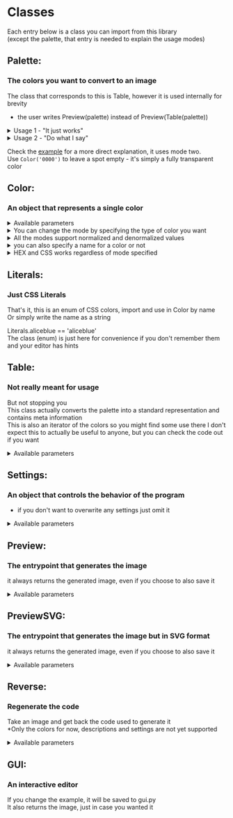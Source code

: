 # Classes
Each entry below is a class you can import from this library  
(except the palette, that entry is needed to explain the usage modes)

## Palette:
### The colors you want to convert to an image

The class that corresponds to this is Table, however it is used internally for brevity
- the user writes Preview(palette) instead of Preview(Table(palette))

<details><summary>Usage 1 - "It just works"</summary>

(1d list) place colors in the order you want them to appear in the generated image  
the program will make a rectangle big enough to fit them all  
</details>
<details><summary>Usage 2 - "Do what I say"</summary>

(2d list) each inner list will be treated as a single row of colors, left-to-right  
use this for full control over the placement of colors in the final image  
- you can leave entire rows transparent if you pass an empty list  
</details>

Check the [example](example.py) for a more direct explanation, it uses mode two.  
Use `Color('0000')` to leave a spot empty - it's simply a fully transparent color

## Color:
### An object that represents a single color  
<details><summary>Available parameters</summary>

```python
color: Literals | str | tuple[float, float, float] | tuple[float, float, float, float] | tuple[int, int, int] | tuple[int, int, int, int]
# The color value to assign, you need to include this value
# Four values if using transparency, three otherwise (modes below)
# Or a hex string
#   '#fb0000fe' - off-red with almost full opacity
#   '#00f8'     - blue with half opacity
#   '#FFF'      - white, letters can be capital too
#   '00fa00'    - off-green with full opacity
#   '0000'      - black with full transparency, equivalent to no color at all
#                 well, any fully transparent color works the same
#                 this is the way to leave a field empty in 3.0
# Or a css literal
# Of which a full list is available in the Literals class
#   'aliceblue' = Literals.aliceblue = '#f0f8ff'
name: str | None = None
# The name to display, hex if empty
desc_left: str | None = None
# Left corner description
desc_right: str | None = None
# Right corner description
mode: Literal['rgb', 'hsv', 'hls', 'yiq', 'lch'] = 'rgb'
# Specifies type of color to convert from
```
</details>
<details><summary>You can change the mode by specifying the type of color you want</summary>

```python
Color((0.4, 0.2, 0.7))             # RGB is the default
Color((0.4, 0.2, 0.7), mode='lch') # OKLCH is the suggested mode due being based on human perception
Color((0.4, 0.2, 0.7), mode='hsv') # other supported modes are HSV, HLS and YIQ
Color((0.4, 0.2, 0.7, 0.5))        # all work with transparency
```
</details>
<details><summary>All the modes support normalized and denormalized values</summary>

but make sure to look at the ranges of values if you want to use denormalized ones  
```python
(R: 0-255,  G: 0-255,  B: 0-255)
(H: 0-179,  S: 0-255,  V: 0-255)
(H: 0-360,  L: 0-100,  S: 0-100)
(Y: 0-255,  I: 0-255,  Q: 0-255)
(L: 0-100,  C: 0-100,  H: 0-360)
* alpha has a range of 0-100
```
</details>
<details><summary>you can also specify a name for a color or not</summary>

```python
Color((200, 100, 235), 'purple')    # denormalized RGB with name
Color((0.2, 0.4, 0.7), mode='hsv')  # normalized HSV without name
```
</details>
<details><summary>HEX and CSS works regardless of mode specified</summary>
    
```python
Color('#52c7a7', 'mint', mode='hls') # HEX with name (mode ignored)
Color('darkred', mode='hls')         # CSS with no name (mode ignored)
# for css, name not added by default to allow for palettes without any names
```
</details>

## Literals:
### Just CSS Literals
That's it, this is an enum of CSS colors, import and use in Color by name  
Or simply write the name as a string

Literals.aliceblue == 'aliceblue'  
The class (enum) is just here for convenience if you don't remember them and your editor has hints

## Table:
### Not really meant for usage
But not stopping you  
This class actually converts the palette into a standard representation and contains meta information  
This is also an iterator of the colors so you might find some use there
I don't expect this to actually be useful to anyone, but you can check the code out if you want

<details><summary>Available parameters</summary>

```python
colors: list[Settings | Color] | list[None | Settings | list[Color]]
# ...The color palette used
# The stupid type hint is because of the two Usage modes
```
</details>

## Settings:
### An object that controls the behavior of the program  
- if you don't want to overwrite any settings just omit it  

<details><summary>Available parameters</summary>

```python
file_name: str = 'result'
# File name to save into (no extension, png)
font_fame: str = 'Nunito'
# for png = local file name (no extension, true type)
# for svg = Google Font name
# the default is packaged with the module, no need to have installed
font_opts: dict | None = None
# Google Fonts API options (for svg)
grid_height: int = 168
# Height of each individual color tile
grid_width: int = 224
# Width of each individual color tile
bar_height: int = 10
# Height of the darkened bar at the bottom of each tile
name_offset: int = -10
# Vertical offset of the color name printed within the tile
hex_offset: int = 35
# Vertical offset of the hex value printed below color name
hex_offset_noname: int = 0
# Vertical offset of the hex value printed if no name given
desc_offset_x: int = 15
# Horizontal offset of the corner descriptions
desc_offset_y: int = 20
# Vertical offset of the corner descriptions
name_size: int = 40
# Text size of the color name
hex_size: int = 26
# Text size of the hex value printed under the color name
hex_size_noname: int = 34
# Text size of the hex value printed if no name given
desc_size: int = 26
# Text size of the corner descriptions
bar_col_fn: Callable[[Color], Color] = (default omitted)
# Function to determine bar color from background color
# You probably shouldn't touch this
text_col_fn: Callable[[Color], Color] = (default omitted)
# Function to determine text color from background color
# You probably shouldn't touch this
```
</details>

## Preview:
### The entrypoint that generates the image
it always returns the generated image, even if you choose to also save it  
  
<details><summary>Available parameters</summary>

```python
palette: list[Settings | Color] | list[None | Settings | list[Color]]
# The palette of colors to generate an image for
# The stupid type hint is because of the two Usage modes
show: bool = True
# Whether to display the generated image to the user
save: bool = False
# Whether to save the image to disk
```
</details>

## PreviewSVG:
### The entrypoint that generates the image but in SVG format
it always returns the generated image, even if you choose to also save it  
  
<details><summary>Available parameters</summary>

```python
palette: list[Settings | Color] | list[None | Settings | list[Color]]
# The palette of colors to generate an image for
# The stupid type hint is because of the two Usage modes
show: bool = True
# Whether to display the generated image to the user
save: bool = False
# Whether to save the image to disk
# Saved temporarily regardless, just deleted if you don't want to keep it
# This is to allow opening with a browser, since everyone has one of those
```
</details>

## Reverse:
### Regenerate the code
Take an image and get back the code used to generate it  
*Only the colors for now, descriptions and settings are not yet supported

<details><summary>Available parameters</summary>

```python
image: Image | str
# The image generated with this tool (or compatible) or a path to it
changes: tuple[int, int] = (0, 1)
# The amount of color changes in the x/y axis to ignore per tile (for the darker bar)
# This is always the default in my program, but can be adjusted for other generators
# Most commonly (0, 0) if the palette doesn't have any flair colors
```
</details>

## GUI:
### An interactive editor
If you change the example, it will be saved to gui.py  
It also returns the image, just in case you wanted it
